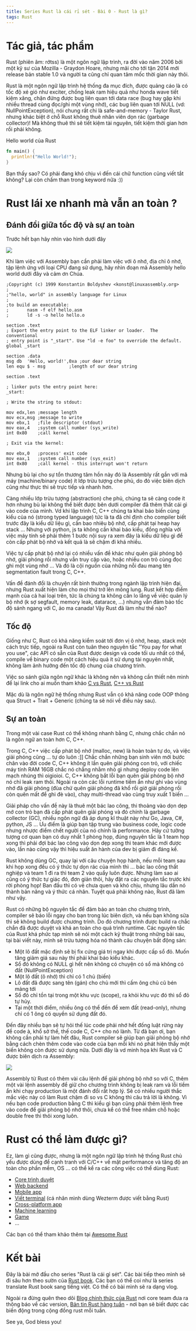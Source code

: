 ```yaml
---
title: Series Rust là cái rỉ sét - Bài 0 - Rust là gì?
tags: Rust
---
```

# Tác giả, tác phẩm

Rust (phiên âm: rớtss) là một ngôn ngữ lập trình, ra đời vào năm 2006 bởi một kỹ sư của Mozilla - Graydon Hoare, nhưng mãi cho tới tận 2014 mới release bản stable 1.0 và người ta cũng chỉ quan tâm mốc thời gian này thôi.
<!--more-->
Rust là một ngôn ngữ lập trình hệ thống đa mục đích, được quảng cáo là có tốc độ xé gió như exciter, chống leak ram hiệu quả như honda wave tiết kiệm xăng, chặn đứng được bug liên quan tới data race (bug hay gặp khi nhiều thread cùng đọc/ghi một vùng nhớ), các bug liên quan tới NULL (vd: NullPointException), nói chung rất chi là safe-and-memory - Taylor Rust, nhưng khác biệt ở chỗ Rust không thuê nhân viên dọn rác (garbage collector)! Mà không thuê thì sẽ tiết kiệm tài nguyên, tiết kiệm thời gian hơn rồi phải không.

Hello world của Rust
```rust
fn main() {
  println!("Hello World!");
}
```
Bạn thấy sao? Có phải đang khó chịu vì đến cái chữ function cũng viết tắt không? Lại còn chấm than trong keyword nữa :))

# Rust lái xe nhanh mà vẫn an toàn ?
## Đánh đổi giữa tốc độ và sự an toàn 
Trước hết bạn hãy nhìn vào hình dưới đây

![](/imgs/1.PNG)

Khi làm việc với Assembly bạn cần phải làm việc với ô nhớ, địa chỉ ô nhớ, tập lệnh ứng với loại CPU đang sử dụng, hãy nhìn đoạn mã Assembly hello world dưới đây và cảm ơn Chúa.
```
;Copyright (c) 1999 Konstantin Boldyshev <konst@linuxassembly.org>
;
;"hello, world" in assembly language for Linux
;
;to build an executable:
;       nasm -f elf hello.asm
;       ld -s -o hello hello.o

section .text
; Export the entry point to the ELF linker or loader.  The conventional
; entry point is "_start". Use "ld -e foo" to override the default.
global _start

section .data
msg db  'Hello, world!',0xa ;our dear string
len equ $ - msg         ;length of our dear string

section .text

; linker puts the entry point here:
_start:

; Write the string to stdout:

mov edx,len ;message length
mov ecx,msg ;message to write
mov ebx,1   ;file descriptor (stdout)
mov eax,4   ;system call number (sys_write)
int 0x80    ;call kernel

; Exit via the kernel:

mov ebx,0   ;process' exit code
mov eax,1   ;system call number (sys_exit)
int 0x80    ;call kernel - this interrupt won't return
```

Nhưng bù lại cho sự tổn thương tâm hồn này đó là Assembly rất gần với mã máy (machine/binary code) ít lớp trừu tượng che phủ, do đó việc biên dịch cũng như thực thi sẽ trực tiếp và nhanh hơn.

Càng nhiều lớp trừu tượng (abstraction) che phủ, chúng ta sẽ càng code ít hơn nhưng bù lại không thể biết được bên dưới compiler đã thêm thắt cái gì vào code của mình. Vd khi lập trình C, C++ chúng ta khai báo biến cùng kiểu của nó (strong typed language) tức là ta đã chỉ định cho compiler biết trước đây là kiểu dữ liệu gì, cần bao nhiêu bộ nhớ, cấp phát tại heap hay stack ... Nhưng với python, js ta không cần khai báo kiểu, đồng nghĩa với việc máy tính sẽ phải thêm 1 bước nội suy ra xem đây là kiểu dữ liệu gì để còn cấp phát bộ nhớ và kết quả là sẽ chậm đi khá nhiều.

Việc tự cấp phát bộ nhớ lại có nhiều vấn đề khác như quên giải phóng bộ nhớ, giải phóng rồi nhưng vẫn truy cập vào, hoặc nhiều con trỏ cùng đọc ghi một vùng nhớ ... Và đó là cội nguồn của những nỗi đau mang tên segmentation fault trong C, C++.

Vấn đề đánh đổi là chuyện rất bình thường trong ngành lập trình hiện đại, nhưng Rust xuất hiện làm cho mọi thứ trở lên mông lung. Rust kết hợp điểm mạnh của cả hai loại trên, tức là chúng ta không cần lo lắng về việc quản lý bộ nhớ (k sợ segfault, memory leak, datarace, ...) nhưng vẫn đảm bảo tốc độ sánh ngang với C, ảo ma canada! Vậy Rust đã làm như thế nào?

## Tốc độ
Giống như C, Rust có khả năng kiểm soát tới đơn vị ô nhớ, heap, stack một cách trực tiếp, ngoài ra Rust còn tuân theo nguyên tắc "You pay for what you use", các API có sẵn của Rust được design và code tối ưu nhất có thể, compile về binary code một cách hiệu quả ít sử dụng tài nguyên nhất, không làm ảnh hưởng đến tốc độ chung của chương trình.

Việc so sánh giữa ngôn ngữ khác là không nên và không cần thiết nên mình để lại link cho ai muốn tham khảo [C vs Rust](https://benchmarksgame-team.pages.debian.net/benchmarksgame/fastest/gcc-rust.html), [C++ vs Rust](https://www.educative.io/blog/rust-vs-cpp)

Mặc dù là ngôn ngữ hệ thống nhưng Rust vẫn có khả năng code OOP thông qua Struct + Trait + Generic (chúng ta sẽ nói về điều này sau).

## Sự an toàn 
Trong một vài case Rust có thể không nhanh bằng C, nhưng chắc chắn nó là ngôn ngữ an toàn hơn C, C++.

Trong C, C++ việc cấp phát bộ nhớ (malloc, new) là hoàn toàn tự do, và việc giải phóng cũng ... tự do luôn :]] Chắc chắn những bạn sinh viên mới bước chân vào đời code C, C++ không ít lần quên giải phóng con trỏ, với chiếc máy tính RAM 16GB chắc nó chẳng nhằm nhò gì nhưng deploy code lên mạch nhúng thì oigioioi. C, C++ không bắt lỗi bạn quên giải phóng bộ nhớ nó chỉ leak ram thôi. Ngoài ra còn các lỗi runtime tiềm ẩn như ghi vào vùng nhớ đã giải phóng (đùa chứ quên giải phóng đã khổ rồi giờ giải phóng rồi còn quên mất để ghi đè vào), chạy multi-thread vào cùng truy xuất 1 biến ...

Giải pháp cho vấn đề này là thuê một bác lao công, thi thoảng vào dọn dẹp mớ con trỏ bạn đã cấp phát quên giải phóng và đó chính là garbage collector (GC), nhiều ngôn ngữ đã áp dụng kĩ thuật này như Go, Java, C#, python, JS ... Ưu điểm là giúp bạn tập trung vào business code, logic code nhưng nhược điểm chết người của nó chính là performance. Hãy cứ tưởng tượng cơ quan bạn có duy nhất 1 phòng họp, đúng nguyên tắc là 1 team họp xong thì phải đợi bác lao công vào dọn dẹp xong thì team khác mới được vào, lần nào cũng vậy thì hiệu suất ăn hành của dev bị giảm đi đáng kể.

Rust không dùng GC, quay lại với câu chuyện họp hành, nếu mỗi team sau khi họp xong đều có ý thức tự dọn rác của mình thì ... bác lao công thất nghiệp và team 1 đi ra thì team 2 vào quẩy luôn được. Nhưng làm sao ai cũng có ý thức tự giác đó, đơn giản thôi, hãy đặt ra các nguyên tắc trước khi rời phòng họp! Ban đầu thì có vẻ chưa quen và khó chịu, nhưng lâu dần nó thành bản năng và ý thức cá nhân. Tuyệt quá phải không nào, Rust đã làm như vậy.

Rust có những bộ nguyên tắc để đảm bảo an toàn cho chương trình, compiler sẽ báo lỗi ngay cho bạn trong lúc biên dịch, và nếu bạn không sửa thì sẽ không build được chương trình. Do đó chương trình được build ra chắc chắn đã được duyệt và khá an toàn cho quá trình runtime. Các nguyên tắc của Rust khá phức tạp mình sẽ nói một cách kỹ thuật trong những bài sau, tại bài viết này, mình sẽ trừu tượng hóa nó thành câu chuyện bất động sản:

* Một lô đất mặc định sẽ bị fix cứng giá trị ngay khi được cấp sổ đỏ. Muốn tăng giảm giá sau này thì phải khai báo kiểu khác.
* Sổ đỏ không có NULL gì hết nên không có chuyện có sổ mà không có đất (NullPointException)
* Một lô đất (ô nhớ) thì chỉ có 1 chủ (biến)
* Lô đất đã được sang tên (gán) cho chủ mới thì cấm ông chủ cũ bén mảng tới 
* Sổ đỏ chỉ tồn tại trong một khu vực (scope), ra khỏi khu vực đó thì sổ đỏ tự hủy.
* Tại một thời điểm, nhiều ông có thể đến để xem đất (read-only), nhưng chỉ có 1 ông có quyền sử dụng đất đó.

Đến đây nhiều bạn sẽ tự hỏi thế lúc code phải nhớ hết đống luật rừng này để code à, khổ sở thế, thế code C, C++ cho nó lành. Từ đã bạn ơi, bạn không cần phải tự làm hết đâu, Rust compiler sẽ giúp bạn giải phóng bộ nhớ bằng cách chèn thêm code vào code của bạn mỗi khi nó phát hiện thấy một biến không còn được sử dụng nữa. Dưới đây là vd minh họa khi Rust và C được biên dịch ra Assembly:

![](/imgs/2.png)

Assembly từ Rust có thêm vài câu lệnh để giải phóng bộ nhớ so với C, thêm một vài lệnh assembly để giữ cho chương trình không bị leak ram và lỗi tiềm ẩn khi chạy production là một đánh đổi rất hợp lý. Sẽ có nhiều người thắc mắc việc này có làm Rust chậm đi so vs C không thì câu trả lời là không. Vì nếu bạn code production bằng C thì kiểu gì bạn cũng phải thêm lệnh free vào code để giải phóng bộ nhớ thôi, chưa kể có thể free nhầm chỗ hoặc double free thì thôi xong luôn.

# Rust có thể làm được gì?
Ez, làm gì cũng được, nhưng là một ngôn ngữ lập trình hệ thống Rust chủ yếu được dùng để cạnh tranh với C/C++ về mặt performance và tăng độ an toàn cho phần mềm, OS ... có thể kể ra các công việc có thể dùng Rust:

* [Core trình duyệt](https://github.com/servo/servo)
* [Web backend](https://www.arewewebyet.org)
* [Mobile app](https://github.com/rust-unofficial/awesome-rust#mobile)
* [Viết terminal](https://github.com/wez/wezterm) (cá nhân mình dùng Wezterm được viết bằng Rust)
* [Cross-platform app](https://github.com/tauri-apps/tauri)
* [Machine learning](https://www.arewelearningyet.com/)
* [Game](https://github.com/rust-unofficial/awesome-rust#games)
* ...

Các bạn có thể tham khảo thêm tại [Awesome Rust](https://github.com/rust-unofficial/awesome-rust)

# Kết bài
Đây là bài mở đầu cho series "Rust là cái gỉ sét". Các bài tiếp theo mình sẽ đi sâu hơn theo sườn của [Rust book](https://doc.rust-lang.org/book/). Các bạn có thể coi như là series translate Rust book sang tiếng việt. Có thể có bài mình sẽ ra dạng vlog.

Ngoài ra đừng quên theo dõi [Blog chính thức của Rust](https://blog.rust-lang.org/) nơi core team đưa ra thông báo về các version, [Bản tin Rust hàng tuần](https://this-week-in-rust.org/) - nơi bạn sẽ biết được các biến động trong cộng đồng rust mỗi tuần.

See ya, God bless you!
